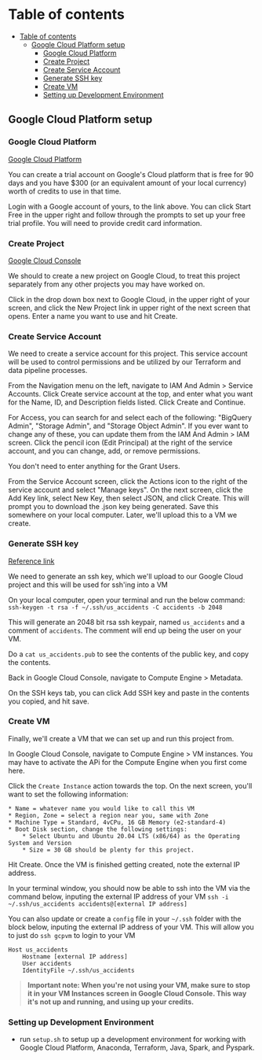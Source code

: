 
# Table of contents

- [Table of contents](#table-of-contents)
  - [Google Cloud Platform setup](#google-cloud-platform-setup)
    - [Google Cloud Platform](#google-cloud-platform)
    - [Create Project](#create-project)
    - [Create Service Account](#create-service-account)
    - [Generate SSH key](#generate-ssh-key)
    - [Create VM](#create-vm)
    - [Setting up Development Environment](#setting-up-development-environment)

## Google Cloud Platform setup

### Google Cloud Platform

[Google Cloud Platform](https://cloud.google.com/)

You can create a trial account on Google's Cloud platform that is free for 90 days and you have $300 (or an equivalent amount of your local currency) worth of credits to use in that time.

Login with a Google account of yours, to the link above.  You can click Start Free in the upper right and follow through the prompts to set up your free trial profile.  You will need to provide credit card information.

### Create Project

[Google Cloud Console](https://console.cloud.google.com/)

We should to create a new project on Google Cloud, to treat this project separately from any other projects you may have worked on.

Click in the drop down box next to Google Cloud, in the upper right of your screen, and click the New Project link in upper right of the next screen that opens.  Enter a name you want to use and hit Create.

### Create Service Account

We need to create a service account for this project.  This service account will be used to control permissions and be utilized by our Terraform and data pipeline processes.

From the Navigation menu on the left, navigate to IAM And Admin > Service Accounts.  Click Create service account at the top, and enter what you want for the Name, ID, and Description fields listed.  Click Create and Continue.

For Access, you can search for and select each of the following: "BigQuery Admin", "Storage Admin", and "Storage Object Admin".  If you ever want to change any of these, you can update them from the IAM And Admin > IAM screen.  Click the pencil icon (Edit Principal) at the right of the service account, and you can change, add, or remove permissions.

You don't need to enter anything for the Grant Users.

From the Service Account screen, click the Actions icon to the right of the service account and select "Manage keys".  On the next screen, click the Add Key link, select New Key, then select JSON, and click Create.  This will prompt you to download the .json key being generated.  Save this somewhere on your local computer.  Later, we'll upload this to a VM we create.

### Generate SSH key

[Reference link](https://cloud.google.com/compute/docs/connect/create-ssh-keys)

We need to generate an ssh key, which we'll upload to our Google Cloud project and this will be used for ssh'ing into a VM

On your local computer, open your terminal and run the below command:
`ssh-keygen -t rsa -f ~/.ssh/us_accidents -C accidents -b 2048`

This will generate an 2048 bit rsa ssh keypair, named `us_accidents` and a comment of `accidents`.  The comment will end up being the user on your VM.

Do a `cat us_accidents.pub` to see the contents of the public key, and copy the contents.

Back in Google Cloud Console, navigate to Compute Engine > Metadata.

On the SSH keys tab, you can click Add SSH key and paste in the contents you copied, and hit save.

### Create VM

Finally, we'll create a VM that we can set up and run this project from.

In Google Cloud Console, navigate to Compute Engine > VM instances.  You may have to activate the APi for the Compute Engine when you first come here.

Click the `Create Instance` action towards the top.  On the next screen, you'll want to set the following information:

    * Name = whatever name you would like to call this VM
    * Region, Zone = select a region near you, same with Zone
    * Machine Type = Standard, 4vCPu, 16 GB Memory (e2-standard-4)
    * Boot Disk section, change the following settings:
        * Select Ubuntu and Ubuntu 20.04 LTS (x86/64) as the Operating System and Version
        * Size = 30 GB should be plenty for this project.

Hit Create.  Once the VM is finished getting created, note the external IP address.

In your terminal window, you should now be able to ssh into the VM via the command below, inputing the external IP address of your VM
`ssh -i ~/.ssh/us_accidents accidents@[external IP address]`

You can also update or create a `config` file in your `~/.ssh` folder with the block below, inputing the external IP address of your VM.  This will allow you to just do `ssh gcpvm` to login to your VM

```
Host us_accidents
    Hostname [external IP address]
    User accidents
    IdentityFile ~/.ssh/us_accidents
```

> **Important note: When you're not using your VM, make sure to stop it in your VM Instances screen in Google Cloud Console.  This way it's not up and running, and using up your credits.**

### Setting up Development Environment

- run `setup.sh` to setup up a development environment for working with Google Cloud Platform, Anaconda, Terraform, Java, Spark, and Pyspark.

